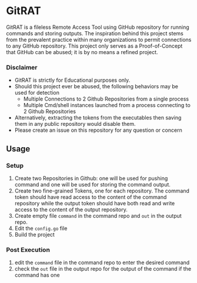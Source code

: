 # GitRAT
GitRAT is a fileless Remote Access Tool using GitHub repository for running commands and storing outputs. The inspiration behind this project stems from the prevalent practice within many organizations to permit connections to any GitHub repository. This project only serves as a Proof-of-Concept that GitHub can be abused; it is by no means a refined project.

### Disclaimer
* GitRAT is strictly for Educational purposes only.
* Should this project ever be abused, the following behaviors may be used for detection
  * Multiple Connections to 2 Github Repositories from a single process
  * Multiple Cmd/shell instances launched from a process connecting to 2 Github Repositories
* Alternatively, extracting the tokens from the executables then saving them in any public repository would disable them.
* Please create an issue on this repository for any question or concern

## Usage
### Setup
1. Create two Repositories in Github: one will be used for pushing command and one will be used for storing the command output.
2. Create two fine-grained Tokens, one for each repository. The command token should have read access to the content of the command repository while the output token should have both read and write access to the content of the output repository.
3. Create empty file `command` in the command repo and `out` in the output repo.
4. Edit the `config.go` file
5. Build the project

### Post Execution
1. edit the `command` file in the command repo to enter the desired command
2. check the `out` file in the output repo for the output of the command if the command has one

